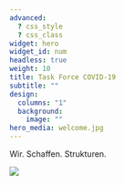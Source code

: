 ```yaml
---
advanced:
  ? css_style
  ? css_class
widget: hero
widget_id: num
headless: true
weight: 10
title: Task Force COVID-19
subtitle: ""
design:
  columns: "1"
  background:
    image: ""
hero_media: welcome.jpg
---
```


Wir. Schaffen. Strukturen.

![](/home/welcome_files/NetzUniMed.jpg)
